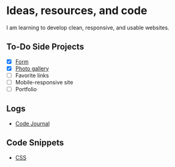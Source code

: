 <h1>Ideas, resources, and code</h1>

<p>I am learning to develop clean, responsive, and usable websites.</p>

## To-Do Side Projects ##
- [x] [Form](https://garricode.github.io/website-request-form/)
- [x] [Photo gallery](https://garricode.github.io/photogallery/)
- [ ] Favorite links
- [ ] Mobile-responsive site
- [ ] Portfolio

## Logs ##
* [Code Journal](https://github.com/garricode/codenotebook/blob/master/codejournal.txt)

## Code Snippets ##
* [CSS](https://github.com/garricode/hello-world/blob/master/ccs-snippets.md)
